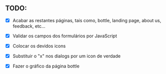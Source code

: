 ## TODO:

- [x] Acabar as restantes páginas, tais como, bottle, landing page, about us, feedback, etc...

- [x] Validar os campos dos formulários por JavaScript

- [x] Colocar os devidos icons

- [x] Substituir o "x" nos dialogs por um icon de verdade

- [x] Fazer o gráfico da página bottle
